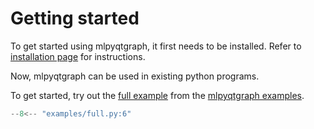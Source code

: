 # Getting started

To get started using mlpyqtgraph, it first needs to be installed. Refer to
[installation page](Installation) for instructions.

Now, mlpyqtgraph can be used in existing python programs.

To get started, try out the [full
example](https://github.com/swvanbuuren/mlpyqtgraph/blob/main/examples/full.py)
from the [mlpyqtgraph examples](examples).

```python
--8<-- "examples/full.py:6"
```
